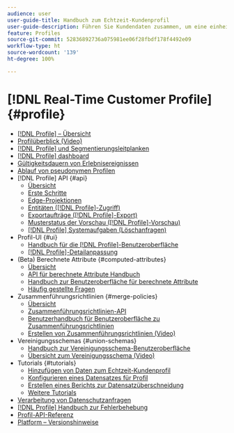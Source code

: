 ```yaml
---
audience: user
user-guide-title: Handbuch zum Echtzeit-Kundenprofil
user-guide-description: Führen Sie Kundendaten zusammen, um eine einheitliche, kanalübergreifende Ansicht von Kundeninteraktionen zu erstellen.
feature: Profiles
source-git-commit: 52836892736a075981ee06f28fbdf178f4492e09
workflow-type: ht
source-wordcount: '139'
ht-degree: 100%

---
```



# [!DNL Real-Time Customer Profile] {#profile}

* [[!DNL Profile] – Übersicht](home.md)
* [Profilüberblick (Video)](video/profile-overview.md)
* [[!DNL Profile] und Segmentierungsleitplanken](guardrails.md)
* [[!DNL Profile] dashboard](ui/profile-dashboard.md)
* [Gültigkeitsdauern von Erlebnisereignissen](event-expirations.md)
* [Ablauf von pseudonymen Profilen](pseudonymous-profiles.md)
* [!DNL Profile] API {#api}
   * [Übersicht](api/overview.md)
   * [Erste Schritte](api/getting-started.md)
   * [Edge-Projektionen](api/edge-projections.md)
   * [Entitäten ([!DNL Profile]-Zugriff)](api/entities.md)
   * [Exportaufträge ([!DNL Profile]-Export)](api/export-jobs.md)
   * [Musterstatus der Vorschau ([!DNL Profile]-Vorschau)](api/preview-sample-status.md)
   * [[!DNL Profile] Systemaufgaben (Löschanfragen)](api/profile-system-jobs.md)
* Profil-UI {#ui}
   * [Handbuch für die [!DNL Profile]-Benutzeroberfläche](ui/user-guide.md)
   * [[!DNL Profile]-Detailanpassung](ui/profile-customization.md)
* (Beta) Berechnete Attribute {#computed-attributes}
   * [Übersicht](computed-attributes/overview.md)
   * [API für berechnete Attribute Handbuch](computed-attributes/api.md)
   * [Handbuch zur Benutzeroberfläche für berechnete Attribute](computed-attributes/ui.md)
   * [Häufig gestellte Fragen](computed-attributes/faq.md)
* Zusammenführungsrichtlinien {#merge-policies}
   * [Übersicht](merge-policies/overview.md)
   * [Zusammenführungsrichtlinien-API](api/merge-policies.md)
   * [Benutzerhandbuch für Benutzeroberfläche zu Zusammenführungsrichtlinien](merge-policies/ui-guide.md)
   * [Erstellen von Zusammenführungsrichtlinien (Video)](video/create-merge-policies.md)
* Vereinigungsschemas {#union-schemas}
   * [Handbuch zur Vereinigungsschema-Benutzeroberfläche](ui/union-schema.md)
   * [Übersicht zum Vereinigungsschema (Video)](video/union-schemas-overview.md)
* Tutorials {#tutorials}
   * [Hinzufügen von Daten zum Echtzeit-Kundenprofil](tutorials/add-profile-data.md)
   * [Konfigurieren eines Datensatzes für Profil](tutorials/dataset-configuration.md)
   * [Erstellen eines Berichts zur Datensatzüberschneidung](tutorials/dataset-overlap-report.md)
   * [Weitere Tutorials](https://experienceleague.adobe.com/docs/platform-learn/tutorials/overview.html?lang=de)
* [Verarbeitung von Datenschutzanfragen](privacy.md)
* [[!DNL Profile] Handbuch zur Fehlerbehebung](troubleshooting.md)
* [Profil-API-Referenz](https://www.adobe.com/go/profile-apis-en)
* [Platform – Versionshinweise](https://experienceleague.adobe.com/docs/experience-platform/release-notes/latest.html?lang=de)

